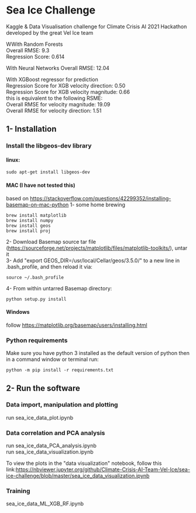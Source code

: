 # Sea Ice Challenge
Kaggle & Data Visualisation challenge for Climate Crisis AI 2021 Hackathon developed by the great Vel Ice team <br />

WWith Random Forests <br />
Overall RMSE:  9.3 <br />
Regression Score:  0.614 <br />

With Neural Networks
Overall RMSE:  12.04 <br />

With XGBoost regressor for prediction <br />
Regression Score for XGB velocity direction:  0.50 <br />
Regression Score for XGB velocity magnitude:  0.66 <br />
this is equivalent to the following RSME: <br />
Overall RMSE for velocity magnitude:  19.09 <br />
Overall RMSE for velocity direction:  1.51 <br />
## 1- Installation
### Install the libgeos-dev library
#### linux:
```
sudo apt-get install libgeos-dev
```
#### MAC (I have not tested this)
based on https://stackoverflow.com/questions/42299352/installing-basemap-on-mac-python
1- some home brewing
```
brew install matplotlib
brew install numpy
brew install geos
brew install proj
```
2- Download Basemap source tar file (https://sourceforge.net/projects/matplotlib/files/matplotlib-toolkits/), untar it <br />
3- Add "export GEOS_DIR=/usr/local/Cellar/geos/3.5.0/" to a new line in .bash_profile, and then reload it via: <br />
```
source ~/.bash_profile
```
4- From within untarred Basemap directory:
```
python setup.py install
```
#### Windows
follow https://matplotlib.org/basemap/users/installing.html

### Python requirements
Make sure you have python 3 installed as the default version of python then in a command window or terminal run: <br />
```
python -m pip install -r requirements.txt 
```

## 2- Run the software
### Data import, manipulation and plotting
run sea_ice_data_plot.ipynb

### Data correlation and PCA analysis
run sea_ice_data_PCA_analysis.ipynb <br />
run sea_ice_data_visualization.ipynb 

To view the plots in the "data visualization" notebook, follow this link:https://nbviewer.jupyter.org/github/Climate-Crisis-AI-Team-Vel-Ice/sea-ice-challenge/blob/master/sea_ice_data_visualization.ipynb


### Training
sea_ice_data_ML_XGB_RF.ipynb


